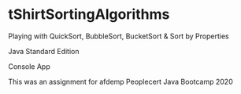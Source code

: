 # tShirtSortingAlgorithms
Playing with QuickSort, BubbleSort, BucketSort &amp; Sort by Properties

Java Standard Edition

Console App

This was an assignment for afdemp Peoplecert Java Bootcamp 2020
